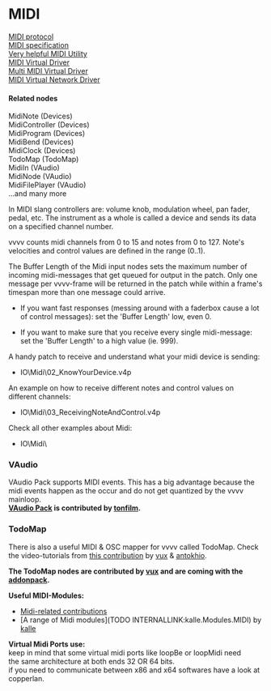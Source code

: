 # MIDI


<a href="http://en.wikipedia.org/wiki/MIDI" class="extURL" target="_blank">MIDI protocol</a>  
<a href="http://www.midi.org/about-midi/table1.shtml" class="extURL" target="_blank">MIDI specification</a>  
<a href="http://www.midiox.com/" class="extURL" target="_blank">Very helpful MIDI Utility</a>  
<a href="http://www.nerds.de/en/loopbe1.html" class="extURL" target="_blank">MIDI Virtual Driver</a>  
<a href="http://www.tobias-erichsen.de/" class="extURL" target="_blank">Multi MIDI Virtual Driver</a>  
<a href="http://www.copperlan.org/index.php/download" class="extURL" target="_blank">MIDI Virtual Network Driver</a>  

#### Related nodes
<span class="node">MidiNote (Devices)</span>  
<span class="node">MidiController (Devices)</span>  
<span class="node">MidiProgram (Devices)</span>  
<span class="node">MidiBend (Devices)</span>  
<span class="node">MidiClock (Devices)</span>  
<span class="node">TodoMap (TodoMap)</span>  
MidiIn (VAudio)  
MidiNode (VAudio)  
MidiFilePlayer (VAudio)  
...and many more  


In MIDI slang controllers are: volume knob, modulation wheel, pan fader, pedal, etc. The instrument as a whole is called a device and sends its data on a specified channel number.   

vvvv counts midi channels from 0 to 15 and notes from 0 to 127. Note's velocities and control values are defined in the range (0..1).  

The <span class="pin">Buffer Length</span> of the Midi input nodes sets the maximum number of incoming midi-messages that get queued for output in the patch. Only one message per vvvv-frame will be returned in the patch while within a frame's timespan more than one message could arrive.  

- If you want fast responses (messing around with a faderbox cause a lot of control messages): set the 'Buffer Length' low, even 0.  

- If you want to make sure that you receive every single midi-message: set the 'Buffer Length' to a high value (ie. 999).  

A handy patch to receive and understand what your midi device is sending:  
* IO\Midi\02_KnowYourDevice.v4p  

An example on how to receive different notes and control values on different channels:  
* IO\Midi\03_ReceivingNoteAndControl.v4p  

Check all other examples about Midi:  
* IO\Midi\  

### VAudio
VAudio Pack supports MIDI events. This has a big advantage because the midi events happen as the occur and do not get quantized by the vvvv mainloop.  
**<a href="https://vvvv.org/contribution/vvvv.audio-pack-alpha" class="extURL contribution" target="_blank">VAudio Pack</a> is contributed by <span class="user"><a href="https://vvvv.org/users/tonfilm" class="extURL" target="_blank">tonfilm</a></span>.**  


### TodoMap
There is also a useful MIDI & OSC mapper for vvvv called TodoMap. Check the video-tutorials from <a href="https://vvvv.org/contribution/launchpad-(todomap-launchpad)-todomap-tutorials" class="extURL contribution" target="_blank">this contribution</a> by <span class="user"><a href="https://vvvv.org/users/vux" class="extURL" target="_blank">vux</a></span> & <span class="user"><a href="https://vvvv.org/users/antokhio" class="extURL" target="_blank">antokhio</a></span>.  

**The TodoMap nodes are contributed by <span class="user"><a href="https://vvvv.org/users/vux" class="extURL" target="_blank">vux</a></span> and are coming with the <a href="https://vvvv.org/downloads#addonpack" class="extURL" target="_blank">addonpack</a>.**  


**Useful MIDI-Modules:**  
* <a href="https://vvvv.org/contributions/all/3075" class="extURL" target="_blank">Midi-related contributions</a>  
* [A range of Midi modules](TODO INTERNALLINK:kalle.Modules.MIDI) by <span class="user"><a href="https://vvvv.org/users/kalle" class="extURL" target="_blank">kalle</a></span>  

**Virtual Midi Ports use:**  
keep in mind that some virtual midi ports like loopBe or loopMidi need   
the same architecture at both ends 32 OR 64 bits.  
if you need to communicate between x86 and x64 softwares have a look at copperlan.  





